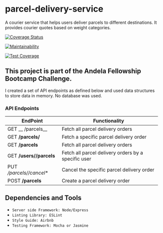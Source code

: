 # parcel-delivery-service
A courier service that helps users deliver parcels to different destinations. It provides courier quotes based on weight categories.

[![Coverage Status](https://coveralls.io/repos/github/emmsdan/parcel-delivery-service/badge.svg?branch=master)](https://coveralls.io/github/emmsdan/parcel-delivery-service?branch=api-endpoints)

[![Maintainability](https://api.codeclimate.com/v1/badges/a99a88d28ad37a79dbf6/maintainability)](https://codeclimate.com/github/codeclimate/codeclimate/maintainability)

[![Test Coverage](https://api.codeclimate.com/v1/badges/a99a88d28ad37a79dbf6/test_coverage)](https://codeclimate.com/github/codeclimate/codeclimate/test_coverage)

## This project is part of the Andela Fellowship Bootcamp Challenge.

I created a set of API endpoints as defined below and used data structures
to store data in memory. No database was used.

### API Endpoints

  | EndPoint | Functionality |
  | ------- | ----------- |
  | GET __ /parcels__ | Fetch all parcel delivery orders |
  | GET **/parcels/<parcelId>** | Fetch a specific parcel delivery order |
  | GET **/parcels** | Fetch all parcel delivery orders |
  | GET **/users/<userId>/parcels** | Fetch all parcel delivery orders by a specific user |
  | PUT */parcels/<parcelId>/cancel** | Cancel the specific parcel delivery order |
  | POST **/parcels**  | Create a parcel delivery order |

## Dependencies and Tools

- `Server side Framework: Node/Express`
- `Linting Library: ESLint`
- `Style Guide: Airbnb`
- `Testing Framework: Mocha or Jasmine`
